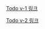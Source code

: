 [Todo v-1 링크](https://progyu.github.io/vanila-javascript-lecture/todo/to-do-v1.html)

[Todo v-2 링크](https://progyu.github.io/vanila-javascript-lecture/todo/to-do-v2.html)
